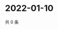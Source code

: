 # 2022-01-10

共 0 条

<!-- BEGIN WEIBO -->
<!-- 最后更新时间 Mon Jan 10 2022 02:17:24 GMT+0800 (China Standard Time) -->

<!-- END WEIBO -->

